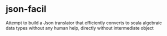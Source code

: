# json-facil
Attempt to build a Json translator that efficiently converts to scala algebraic data types without any human help, directly without intermediate object
